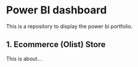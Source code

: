 # Power BI dashboard
This is a repository to display the power bi portfolio.

## 1. Ecommerce (Olist) Store
This is about...
